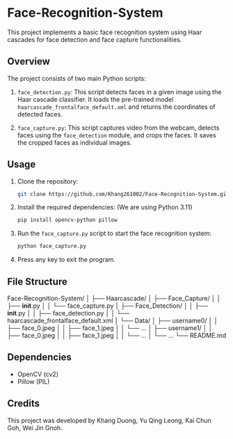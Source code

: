 # Face-Recognition-System

This project implements a basic face recognition system using Haar cascades for face detection and face capture functionalities.

## Overview

The project consists of two main Python scripts:

1. `face_detection.py`: This script detects faces in a given image using the Haar cascade classifier. It loads the pre-trained model `haarcascade_frontalface_default.xml` and returns the coordinates of detected faces.

2. `face_capture.py`: This script captures video from the webcam, detects faces using the `face_detection` module, and crops the faces. It saves the cropped faces as individual images.

## Usage

1. Clone the repository:

    ```bash
    git clone https://github.com/Khang261002/Face-Recognition-System.git
    ```

2. Install the required dependencies: (We are using Python 3.11)

    ```bash
    pip install opencv-python pillow
    ```

3. Run the `face_capture.py` script to start the face recognition system:

    ```bash
    python face_capture.py
    ```

4. Press any key to exit the program.

## File Structure

Face-Recognition-System/
│
├── Haarcascade/
│ ├── Face_Capture/
│ │ ├── __init__.py
│ │ └── face_capture.py
│ ├── Face_Detection/
│ │ ├── __init__.py
│ │ ├── face_detection.py
│ │ └── haarcascade_frontalface_default.xml
│ └── Data/
│   ├── username0/
│   │ ├── face_0.jpeg
│   │ ├── face_1.jpeg
│   │ └── ...
│   ├── username1/
│   │ ├── face_0.jpeg
│   │ ├── face_1.jpeg
│   │ └── ...
│   └── ...
└── README.md

## Dependencies

- OpenCV (cv2)
- Pillow (PIL)

## Credits

This project was developed by Khang Duong, Yu Qing Leong, Kai Chun Goh, Wei Jin Gnoh.
